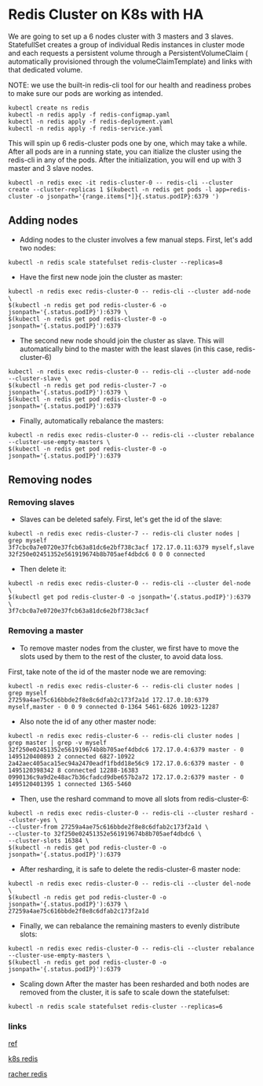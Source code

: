 # Redis Cluster on K8s with HA

We are going to set up a 6 nodes cluster with 3 masters and 3 slaves. StatefullSet creates a group of individual Redis instances in cluster mode and each requests a persistent volume through a PersistentVolumeClaim ( automatically provisioned through the volumeClaimTemplate) and links with that dedicated volume.

NOTE: we use the built-in redis-cli tool for our health and readiness probes to make sure our pods are working as intended.


```
kubectl create ns redis
kubectl -n redis apply -f redis-configmap.yaml
kubectl -n redis apply -f redis-deployment.yaml
kubectl -n redis apply -f redis-service.yaml
```

This will spin up 6 redis-cluster pods one by one, which may take a while. After all pods are in a running state, you can itialize the cluster using the redis-cli in any of the pods. After the initialization, you will end up with 3 master and 3 slave nodes.



```
kubectl -n redis exec -it redis-cluster-0 -- redis-cli --cluster create --cluster-replicas 1 $(kubectl -n redis get pods -l app=redis-cluster -o jsonpath='{range.items[*]}{.status.podIP}:6379 ')
```

## Adding nodes

* Adding nodes to the cluster involves a few manual steps. First, let's add two nodes:
```
kubectl -n redis scale statefulset redis-cluster --replicas=8
```

* Have the first new node join the cluster as master:
```
kubectl -n redis exec redis-cluster-0 -- redis-cli --cluster add-node \
$(kubectl -n redis get pod redis-cluster-6 -o jsonpath='{.status.podIP}'):6379 \
$(kubectl -n redis get pod redis-cluster-0 -o jsonpath='{.status.podIP}'):6379
```

* The second new node should join the cluster as slave. This will automatically bind to the master with the least slaves (in this case, redis-cluster-6)
```
kubectl -n redis exec redis-cluster-0 -- redis-cli --cluster add-node --cluster-slave \
$(kubectl -n redis get pod redis-cluster-7 -o jsonpath='{.status.podIP}'):6379 \
$(kubectl -n redis get pod redis-cluster-0 -o jsonpath='{.status.podIP}'):6379
```

* Finally, automatically rebalance the masters:
```
kubectl -n redis exec redis-cluster-0 -- redis-cli --cluster rebalance --cluster-use-empty-masters \
$(kubectl -n redis get pod redis-cluster-0 -o jsonpath='{.status.podIP}'):6379
```

## Removing nodes

### Removing slaves

* Slaves can be deleted safely. First, let's get the id of the slave:
```
kubectl -n redis exec redis-cluster-7 -- redis-cli cluster nodes | grep myself
3f7cbc0a7e0720e37fcb63a81dc6e2bf738c3acf 172.17.0.11:6379 myself,slave 32f250e02451352e561919674b8b705aef4dbdc6 0 0 0 connected
```

* Then delete it:
```
kubectl -n redis exec redis-cluster-0 -- redis-cli --cluster del-node \
$(kubectl get pod redis-cluster-0 -o jsonpath='{.status.podIP}'):6379 \
3f7cbc0a7e0720e37fcb63a81dc6e2bf738c3acf
```

### Removing a master

* To remove master nodes from the cluster, we first have to move the slots used by them to the rest of the cluster, to avoid data loss.

First, take note of the id of the master node we are removing:
```
kubectl -n redis exec redis-cluster-6 -- redis-cli cluster nodes | grep myself
27259a4ae75c616bbde2f8e8c6dfab2c173f2a1d 172.17.0.10:6379 myself,master - 0 0 9 connected 0-1364 5461-6826 10923-12287
```

* Also note the id of any other master node:
```
kubectl -n redis exec redis-cluster-6 -- redis-cli cluster nodes | grep master | grep -v myself
32f250e02451352e561919674b8b705aef4dbdc6 172.17.0.4:6379 master - 0 1495120400893 2 connected 6827-10922
2a42aec405aca15ec94a2470eadf1fbdd18e56c9 172.17.0.6:6379 master - 0 1495120398342 8 connected 12288-16383
0990136c9a9d2e48ac7b36cfadcd9dbe657b2a72 172.17.0.2:6379 master - 0 1495120401395 1 connected 1365-5460
```

* Then, use the reshard command to move all slots from redis-cluster-6:
```
kubectl -n redis exec redis-cluster-0 -- redis-cli --cluster reshard --cluster-yes \
--cluster-from 27259a4ae75c616bbde2f8e8c6dfab2c173f2a1d \
--cluster-to 32f250e02451352e561919674b8b705aef4dbdc6 \
--cluster-slots 16384 \
$(kubectl -n redis get pod redis-cluster-0 -o jsonpath='{.status.podIP}'):6379
```

* After resharding, it is safe to delete the redis-cluster-6 master node:
```
kubectl -n redis exec redis-cluster-0 -- redis-cli --cluster del-node \
$(kubectl -n redis get pod redis-cluster-0 -o jsonpath='{.status.podIP}'):6379 \
27259a4ae75c616bbde2f8e8c6dfab2c173f2a1d
```

* Finally, we can rebalance the remaining masters to evenly distribute slots:
```
kubectl -n redis exec redis-cluster-0 -- redis-cli --cluster rebalance --cluster-use-empty-masters \
$(kubectl -n redis get pod redis-cluster-0 -o jsonpath='{.status.podIP}'):6379
```

* Scaling down
After the master has been resharded and both nodes are removed from the cluster, it is safe to scale down the statefulset:
```
kubectl -n redis scale statefulset redis-cluster --replicas=6
```

### links

[ref](https://medium.com/zero-to/setup-persistence-redis-cluster-in-kubertenes-7d5b7ffdbd98)

[k8s redis](https://github.com/sanderploegsma/redis-cluster)

[racher redis](https://rancher.com/blog/2019/deploying-redis-cluster/)